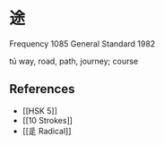 # 途
Frequency 1085
General Standard 1982

tú
way, road, path, journey; course

## References
- [[HSK 5]]
- [[10 Strokes]]
- [[辵 Radical]]